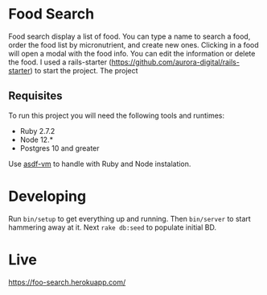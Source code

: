 # Food Search

Food search display a list of food. You can type a name to search a food, order the food list by micronutrient, and create new ones.
Clicking in a food will open a modal with the food info. You can edit the information or delete the food.
I used a rails-starter (https://github.com/aurora-digital/rails-starter) to start the project.
The project

## Requisites

To run this project you will need the following tools and runtimes:

- Ruby 2.7.2
- Node 12.\*
- Postgres 10 and greater

Use [asdf-vm](https://github.com/asdf-vm/asdf) to handle with Ruby and Node instalation.

# Developing

Run `bin/setup` to get everything up and running.
Then `bin/server` to start hammering away at it.
Next `rake db:seed` to populate initial BD.

# Live

https://foo-search.herokuapp.com/
